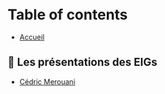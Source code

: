 # Table of contents

* [Accueil](README.md)

## 🤵 Les présentations des EIGs
* [Cédric Merouani](members/cedric_merouani.md)
